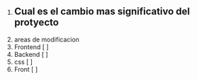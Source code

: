 1. ## Cual es el cambio mas significativo del protyecto
2. areas de modificacion
3. Frontend [ ]
4. Backend [ ]
5.  css  [ ]
6.  Front [ ]
